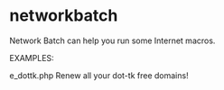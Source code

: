 networkbatch
======================
Network Batch can help you run some Internet macros.

EXAMPLES:

e_dottk.php		Renew all your dot-tk free domains!